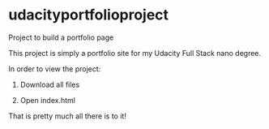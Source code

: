 # udacityportfolioproject
Project to build a portfolio page

This project is simply a portfolio site for my Udacity Full Stack nano degree.

In order to view the project:

1) Download all files

2) Open index.html

That is pretty much all there is to it!
